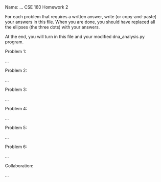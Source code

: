 Name: ...
CSE 160
Homework 2

For each problem that requires a written answer, write (or copy-and-paste)
your answers in this file.  When you are done, you should have replaced all
the ellipses (the three dots) with your answers.

At the end, you will turn in this file and your modified
dna_analysis.py program.


Problem 1:

...

Problem 2:

...

Problem 3:

...

Problem 4:

...

Problem 5:

...

Problem 6:

...


Collaboration:

...

